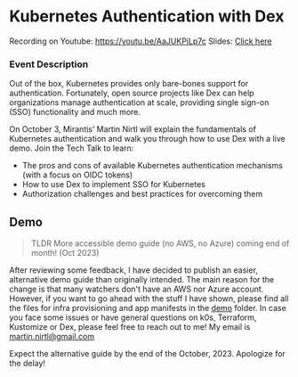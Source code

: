 # Kubernetes Authentication with Dex

Recording on Youtube: https://youtu.be/AaJUKPiLp7c
Slides: [Click here](slides.pdf)

### Event Description

Out of the box, Kubernetes provides only bare-bones support for authentication. Fortunately, open source projects like Dex can help organizations manage authentication at scale, providing single sign-on (SSO) functionality and much more.

On October 3, Mirantis’ Martin Nirtl will explain the fundamentals of Kubernetes authentication and walk you through how to use Dex with a live demo. Join the Tech Talk to learn:
- The pros and cons of available Kubernetes authentication mechanisms (with a focus on OIDC tokens)
- How to use Dex to implement SSO for Kubernetes
- Authorization challenges and best practices for overcoming them

## Demo

> TLDR More accessible demo guide (no AWS, no Azure) coming end of month! (Oct 2023)

After reviewing some feedback, I have decided to publish an easier, alternative demo guide than originally intended. The main reason for the change is that many watchers don't have an AWS nor Azure account.
However, if you want to go ahead with the stuff I have shown, please find all the files for infra provisioning and app manifests in the [demo](demo) folder. In case you face some issues or have general questions on k0s, Terraform, Kustomize or Dex, please feel free to reach out to me! My email is martin.nirtl@gmail.com

Expect the alternative guide by the end of the October, 2023. Apologize for the delay!

